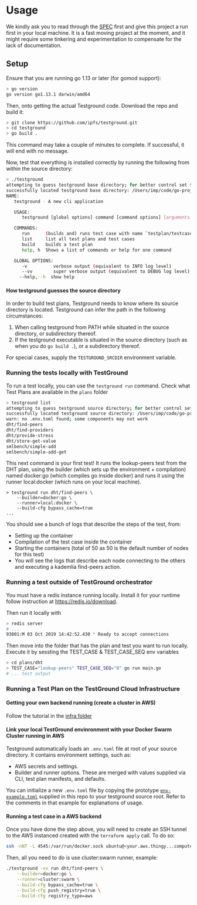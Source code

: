 # Usage

We kindly ask you to read through the [SPEC](./SPEC.md) first and give this project a run first in your local machine. It is a fast moving project at the moment, and it might require some tinkering and experimentation to compensate for the lack of documentation.

## Setup

Ensure that you are running go 1.13 or later (for gomod support):

```bash
> go version
go version go1.13.1 darwin/amd64
```

Then, onto getting the actual Testground code. Download the repo and build it:

```bash
> git clone https://github.com/ipfs/testground.git
> cd testground
> go build .
```

This command may take a couple of minutes to complete. If successful, it will end with no message.

Now, test that everything is installed correctly by running the following from within the source directory:

```bash
> ./testground
attempting to guess testground base directory; for better control set ${TESTGROUND_SRCDIR}
successfully located testground base directory: /Users/imp/code/go-projects/src/github.com/ipfs/testground
NAME:
   testground - A new cli application

   USAGE:
      testground [global options] command [command options] [arguments...]

   COMMANDS:
      run      (builds and) runs test case with name `testplan/testcase`
      list     list all test plans and test cases
      build    builds a test plan
      help, h  Shows a list of commands or help for one command

   GLOBAL OPTIONS:
      -v          verbose output (equivalent to INFO log level)
      --vv        super verbose output (equivalent to DEBUG log level)
     --help, -h  show help
```

#### How testground guesses the source directory

In order to build test plans, Testground needs to know where its source directory is located. Testground can infer the path in the following circumstances:

1. When calling testground from PATH while situated in the source directory, or subdirectory thereof.
2. If the testground executable is situated in the source directory (such as when you do `go build .`), or a subdirectory thereof.

For special cases, supply the `TESTGROUND_SRCDIR` environment variable.


### Running the tests locally with TestGround

To run a test locally, you can use the `testground run` command. Check what Test Plans are available in the `plans` folder

```bash
> testground list
attempting to guess testground source directory; for better control set ${TESTGROUND_SRCDIR}
successfully located testground source directory: /Users/imp/code/go-projects/src/github.com/ipfs/testground
warn: no .env.toml found; some components may not work
dht/find-peers
dht/find-providers
dht/provide-stress
dht/store-get-value
smlbench/simple-add
smlbench/simple-add-get
```

This next command is your first test! It runs the lookup-peers test from the DHT plan, using the builder (which sets up the environment + compilation) named docker:go (which compiles go inside docker) and runs it using the runner local:docker (which runs on your local machine).

```
> testground run dht/find-peers \
    --builder=docker:go \
    --runner=local:docker \
    --build-cfg bypass_cache=true
...
```

You should see a bunch of logs that describe the steps of the test, from:

* Setting up the container
* Compilation of the test case inside the container
* Starting the containers (total of 50 as 50 is the default number of nodes for this test)
* You will see the logs that describe each node connecting to the others and executing a kademlia find-peers action.

### Running a test outside of TestGround orchestrator

You must have a redis instance running locally. Install it for your runtime follow instruction at https://redis.io/download.

Then run it locally with

```bash
> redis server
# ...
93801:M 03 Oct 2019 14:42:52.430 * Ready to accept connections
```

Then move into the folder that has the plan and test you want to run locally. Execute it by sessting the TEST_CASE & TEST_CASE_SEQ env variables

```bash
> cd plans/dht
> TEST_CASE="lookup-peers" TEST_CASE_SEQ="0" go run main.go
# ... test output
```

### Running a Test Plan on the TestGround Cloud Infrastructure

#### Getting your own backend running (create a cluster in AWS)

Follow the tutorial in the [infra folder](../infra)

#### Link your local TestGround envinronment with your Docker Swarm Cluster running in AWS

Testground automatically loads an `.env.toml` file at root of your source directory. It contains environment settings, such as:

* AWS secrets and settings.
* Builder and runner options. These are merged with values supplied via CLI, test plan manifests, and defaults.

You can initialize a new `.env.toml` file by copying the prototype [`env-example.toml`](env-example.toml) supplied in this repo to your testground source root. Refer to the comments in that example for explanations of usage.

#### Running a test case in a AWS backend

Once you have done the step above, you will need to create an SSH tunnel to the AWS instanced created with the `terraform apply` call. To do so:

```bash
ssh -nNT -L 4545:/var/run/docker.sock ubuntu@<your.aws.thingy...compute.amazonaws.com>
```

Then, all you need to do is use cluster:swarm runner, example:

```bash
./testground -vv run dht/find-peers \
    --builder=docker:go \
    --runner=cluster:swarm \
    --build-cfg bypass_cache=true \
    --build-cfg push_registry=true \
    --build-cfg registry_type=aws
```


